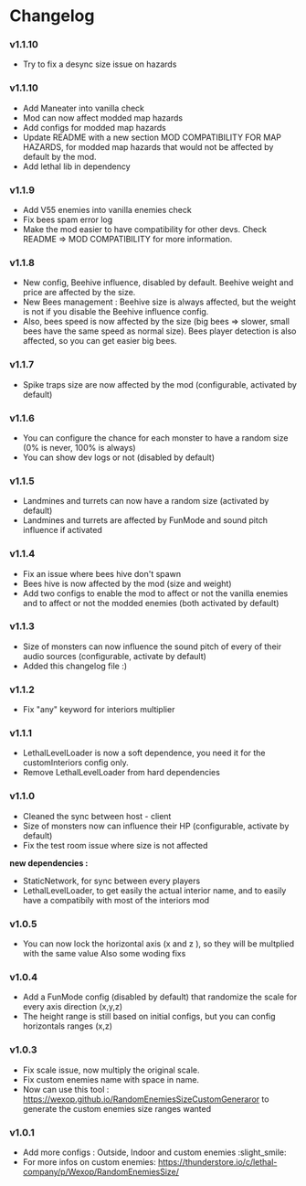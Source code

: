 # Changelog

### v1.1.10

- Try to fix a desync size issue on hazards

### v1.1.10

- Add Maneater into vanilla check
- Mod can now affect modded map hazards
- Add configs for modded map hazards
- Update README with a new section MOD COMPATIBILITY FOR MAP HAZARDS, for modded map hazards that would not be affected by default by the mod.
- Add lethal lib in dependency

### v1.1.9

- Add V55 enemies into vanilla enemies check
- Fix bees spam error log
- Make the mod easier to have compatibility for other devs. Check README => MOD COMPATIBILITY for more information.

### v1.1.8

- New config, Beehive influence, disabled by default. Beehive weight and price are affected by the size.
- New Bees management : Beehive size is always affected, but the weight is not if you disable the Beehive influence config. 
- Also, bees speed is now affected by the size (big bees => slower, small bees have the same speed as normal size). Bees player detection is also affected, so you can get easier big bees.

### v1.1.7

- Spike traps size are now affected by the mod (configurable, activated by default)

### v1.1.6

- You can configure the chance for each monster to have a random size (0% is never, 100% is always)
- You can show dev logs or not (disabled by default)

### v1.1.5

- Landmines and turrets can now have a random size (activated by default)
- Landmines and turrets are affected by FunMode and sound pitch influence if activated

### v1.1.4

- Fix an issue where bees hive don't spawn
- Bees hive is now affected by the mod (size and weight)
- Add two configs to enable the mod to affect or not the vanilla enemies and to affect or not the modded enemies (both
  activated by default)

### v1.1.3

- Size of monsters can now influence the sound pitch of every of their audio sources (configurable, activate by default)
- Added this changelog file :)

### v1.1.2

- Fix "any" keyword for interiors multiplier

### v1.1.1

- LethalLevelLoader is now a soft dependence, you need it for the customInteriors config only.
- Remove LethalLevelLoader from hard dependencies

### v1.1.0

- Cleaned the sync between host - client
- Size of monsters now can influence their HP (configurable, activate by default)
- Fix the test room issue where size is not affected

**new dependencies :**

- StaticNetwork, for sync between every players
- LethalLevelLoader, to get easily the actual interior name, and to easily have a compatibily with most of the interiors
  mod

### v1.0.5

- You can now lock the horizontal axis (x and z ), so they will be multplied with the same value Also some woding fixs

### v1.0.4

- Add a FunMode config (disabled by default) that randomize the scale for every axis direction (x,y,z)
- The height range is still based on initial configs, but you can config horizontals ranges (x,z)

### v1.0.3

- Fix scale issue, now multiply the original scale.
- Fix custom enemies name with space in name.
- Now can use this tool : https://wexop.github.io/RandomEnemiesSizeCustomGeneraror to generate the custom enemies size
  ranges wanted

### v1.0.1

- Add more configs : Outside, Indoor and custom enemies :slight_smile:
- For more infos on custom enemies: https://thunderstore.io/c/lethal-company/p/Wexop/RandomEnemiesSize/

